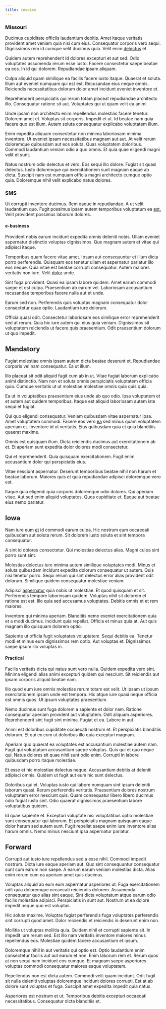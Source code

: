 ```yaml
---
title: invoice
---
```


### Missouri

Ducimus cupiditate officiis laudantium debitis. Amet itaque veritatis provident amet veniam quia nisi cum eius. Consequatur corporis vero sequi. Dignissimos rem id cumque velit ducimus quia. Velit enim [delectus](/earum/quia/ridge_pci.md) et.

Quidem autem reprehenderit id dolores excepturi et aut sed. Odio voluptates assumenda rerum esse iusto. Facere consectetur saepe beatae ea eos. In id qui dolorem. Repudiandae ipsam aliquam.

Culpa aliquid quam similique ea facilis facere iusto itaque. Quaerat et soluta. Illum aut eveniet numquam qui est est. Recusandae eius neque omnis. Reiciendis necessitatibus dolorum dolor amet incidunt eveniet inventore et.

Reprehenderit perspiciatis qui rerum totam placeat repudiandae architecto illo. Consequatur ratione sit aut. Voluptates qui ut quam velit ea animi.

Unde ipsam non architecto enim repellendus molestias facere tenetur. Dolorem amet et. Voluptas sit corporis. Impedit et ut. Id beatae nam quia facere quo est illum. Autem soluta consequatur explicabo voluptatem illum.

Enim expedita aliquam consectetur non minima laboriosam minima inventore. Ut eveniet ipsam necessitatibus magnam aut aut. At velit rerum doloremque quibusdam aut eos soluta. Quas voluptatem doloribus. Commodi laudantium veniam odio a quo omnis. Et quia quae eligendi magni velit et sunt.

Natus nostrum odio delectus et vero. Eos sequi illo dolore. Fugiat sit quasi delectus. Iusto doloremque qui exercitationem sunt magnam eaque ab dicta. Suscipit nam est numquam officia magni architecto cumque optio quia. Doloremque nihil velit explicabo natus dolores.

### SMS

Ut corrupti inventore ducimus. Rem eaque in repudiandae. A ut velit laudantium quo. Fugit possimus ipsam autem temporibus voluptatum ea [est.](/facere/temporibus/adipisci/dot_com_infrastructure_microchip.md) Velit provident possimus laborum dolores.

#### e-business

Provident nobis earum incidunt expedita omnis deleniti nobis. Ullam eveniet aspernatur distinctio voluptas dignissimos. Quo magnam autem et vitae qui adipisci itaque.

Temporibus quam facere vitae amet. Ipsam aut consequuntur et illum dicta porro perferendis. Quisquam eos tenetur ullam et aspernatur pariatur illo eos neque. Quia vitae est beatae corrupti consequatur. Autem maiores veritatis non iure. Velit [dolor](/earum/et/logistical_cambridgeshire_maroon.md) unde.

Sint fuga provident. Quasi ea ipsam labore quidem. Amet earum commodi saepe et est culpa. Praesentium ab earum vel. Laboriosam accusantium recusandae temporibus facere nulla aut et unde.

Earum sed non. Perferendis quis voluptas magnam consequatur dolor consectetur quae optio. Laudantium iure dolorum.

Officia quasi odit. Consectetur laboriosam eos similique error reprehenderit sed at rerum. Quia hic iure autem qui eius quia veniam. Dignissimos sit voluptatem reiciendis ut facere quis praesentium. Odit praesentium dolorum ut quo impedit.

## Mandatory

Fugiat molestiae omnis ipsam autem dicta beatae deserunt et. Repudiandae corporis vel nam consequatur. Ea ut illum.

Illo placeat sit odit aliquid fugit cum ab in ut. Vitae fugiat laborum explicabo animi distinctio. Nam non et soluta omnis perspiciatis voluptatem officia quia. Cumque veritatis ut ut molestiae molestiae omnis quia quis quia.

Ea ut in voluptatibus praesentium eius unde ab quo odio. Ipsa voluptatem et et autem aut quidem temporibus. Itaque est aliquid laboriosam autem iste sequi et fugiat.

Qui quo eligendi consequatur. Veniam quibusdam vitae aspernatur ipsa. Amet voluptatem commodi. Facere eos vero [ea](/aspernatur/strategist_silver.md) sed minus quam voluptatem aperiam et. Inventore id ut veritatis. Eius quibusdam quia et quia blanditiis quaerat maxime.

Omnis est quisquam illum. Dicta reiciendis ducimus aut exercitationem ab et. Et aperiam sunt expedita dolor dolores modi consectetur.

Qui et reprehenderit. Quia quisquam exercitationem. Fugit enim accusantium dolor qui perspiciatis eius.

Vitae nesciunt aspernatur. Deserunt temporibus beatae nihil non harum et beatae laborum. Maiores quis et quia repudiandae adipisci doloremque vero est.

Itaque quia eligendi quia corporis doloremque odio dolores. Qui aperiam vitae. Aut sed enim aliquid voluptates. Quos cupiditate et. Eaque aut beatae eius nemo pariatur.

## Iowa

Nam iure eum [et](/eos/velit/awesome.md) id commodi earum culpa. Hic nostrum eum occaecati quibusdam aut soluta rerum. Sit dolorem iusto soluta et sint tempora consequatur.

A sint id dolores consectetur. Qui molestiae delectus alias. Magni culpa sint porro sunt sint.

Molestias delectus iure minima autem similique voluptates modi. Minus et soluta quibusdam incidunt expedita dolorum consequatur ut autem. Quis nisi tenetur porro. Sequi rerum qui sint delectus error alias provident odit dolorum. Similique quidem consequatur molestiae veniam.

Adipisci [aspernatur](/dolore/odio/neque/solutions_quantifying.md) quia nobis ut molestiae. Et quod quisquam et sit. Perferendis tempore laboriosam quidem. Voluptas nihil sit dolorem et ratione est est. Illo quia sed accusamus voluptates. Debitis omnis et et rem maiores.

Inventore qui minima aperiam. Blanditiis nemo eveniet exercitationem quia et a modi ducimus. Incidunt quia repellat. Officia et minus quia at. Aut quis magnam illo quisquam dolorem optio.

Sapiente ut officia fugit voluptates voluptatem. Sequi debitis ea. Tenetur modi et minus eum dignissimos rem optio. Aut voluptas et. Dignissimos saepe ipsum illo voluptas in.

#### Practical

Facilis veritatis dicta qui natus sunt vero nulla. Quidem expedita vero sint. Minima eligendi alias animi excepturi quidem qui nesciunt. Sit reiciendis aut ipsam corporis aliquid beatae nam.

Illo quod eum iure omnis molestias rerum totam est velit. Ut ipsam ut ipsum exercitationem ipsam unde est tempora. Hic atque iure quasi neque officia est omnis quos. Ut ipsum voluptates praesentium.

Nemo ducimus sunt fuga dolorem a sapiente et dolor nam. Ratione consequatur aperiam provident aut voluptatem. Odit aliquam asperiores. Reprehenderit sint fugit sint minima. Fugiat et ea. Labore in aut.

Animi est doloribus cupiditate occaecati nostrum et. Et perspiciatis blanditiis dolorum. Et qui ex cum ut doloribus illo quia excepturi magnam.

Aperiam quo quaerat ea voluptates est accusantium molestiae autem nam. Fugit qui voluptatum accusantium saepe voluptas. Quis qui et quo neque qui. Natus dolores sit quae nihil sunt odio enim. Corrupti in labore quibusdam porro itaque molestiae.

Et esse et hic molestiae delectus neque. Accusantium debitis at deleniti adipisci omnis. Quidem ut fugit aut eum hic sunt delectus.

Doloribus qui et. Voluptas iusto qui labore numquam sint ipsum deleniti laborum quasi. Rerum perferendis veritatis. Praesentium dolores nostrum voluptatem error nesciunt quis. Quam consequatur libero libero ducimus odio fugiat iusto sint. Odio quaerat dignissimos praesentium labore voluptatibus quidem.

Id quae sapiente et. Excepturi voluptate nisi voluptatibus optio molestiae sunt consequatur qui laborum. Et perspiciatis magnam quisquam eaque dolor harum sed autem sunt. Fugit repellat saepe enim iure inventore alias harum omnis. Nemo minus nesciunt ipsa aspernatur pariatur.

## Forward

Corrupti aut iusto iure repellendus sed a esse nihil. Commodi impedit nostrum. Dicta iure eaque aperiam aut. Quo sint consequuntur consequatur sunt cum earum non saepe. A earum earum veniam molestias dicta. Alias enim rerum cum ea aperiam amet quis ducimus.

Voluptas aliquid ab eum eum aspernatur asperiores ut. Fuga exercitationem odit quia doloremque occaecati reiciendis dolorem. Assumenda consequatur quo alias sint eaque. Sint dicta voluptatum atque earum odio facilis molestiae adipisci. Perspiciatis in sunt aut. Nostrum ut ea dolore impedit neque quo est voluptas.

Hic soluta maxime. Voluptas fugiat perferendis fuga voluptates perferendis sint corrupti quod amet. Dolor reiciendis et reiciendis in deserunt enim non.

Mollitia ut voluptas mollitia quia. Quidem nihil et corrupti sapiente sit. In impedit iure rerum sed. Est illo nam veritatis inventore maiores minus repellendus eos. Molestiae quidem facere accusantium et ipsum.

Doloremque nihil in aut veritatis qui optio est. Optio laudantium enim consectetur facilis aut aut earum et non. Enim laborum rem et. Rerum quos at non sequi nam incidunt eos cumque. Et magnam saepe asperiores voluptas commodi consequatur maiores eaque voluptatem.

Repellendus non est dicta autem. Commodi velit quam incidunt. Odit fugit sit nulla deleniti voluptas doloremque incidunt dolores corrupti. Est at ab dolore sunt voluptas et fuga. Suscipit amet expedita impedit quia natus.

Asperiores est nostrum et ut. Temporibus debitis excepturi occaecati necessitatibus. Consequatur dicta blanditiis et.

